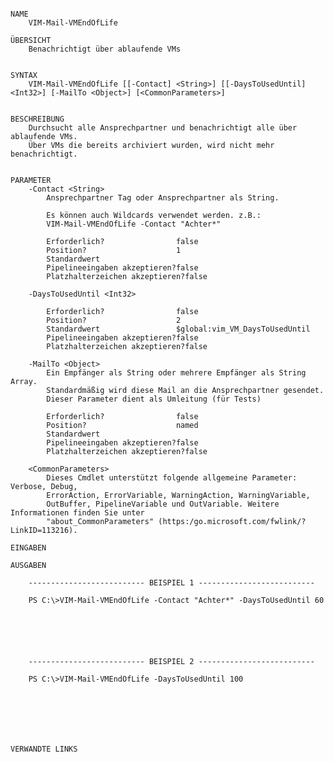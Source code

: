 ﻿```

NAME
    VIM-Mail-VMEndOfLife
    
ÜBERSICHT
    Benachrichtigt über ablaufende VMs
    
    
SYNTAX
    VIM-Mail-VMEndOfLife [[-Contact] <String>] [[-DaysToUsedUntil] <Int32>] [-MailTo <Object>] [<CommonParameters>]
    
    
BESCHREIBUNG
    Durchsucht alle Ansprechpartner und benachrichtigt alle über ablaufende VMs.
    Über VMs die bereits archiviert wurden, wird nicht mehr benachrichtigt.
    

PARAMETER
    -Contact <String>
        Ansprechpartner Tag oder Ansprechpartner als String.
        
        Es können auch Wildcards verwendet werden. z.B.:
        VIM-Mail-VMEndOfLife -Contact "Achter*"
        
        Erforderlich?                false
        Position?                    1
        Standardwert                 
        Pipelineeingaben akzeptieren?false
        Platzhalterzeichen akzeptieren?false
        
    -DaysToUsedUntil <Int32>
        
        Erforderlich?                false
        Position?                    2
        Standardwert                 $global:vim_VM_DaysToUsedUntil
        Pipelineeingaben akzeptieren?false
        Platzhalterzeichen akzeptieren?false
        
    -MailTo <Object>
        Ein Empfänger als String oder mehrere Empfänger als String Array.
        Standardmäßig wird diese Mail an die Ansprechpartner gesendet.
        Dieser Parameter dient als Umleitung (für Tests)
        
        Erforderlich?                false
        Position?                    named
        Standardwert                 
        Pipelineeingaben akzeptieren?false
        Platzhalterzeichen akzeptieren?false
        
    <CommonParameters>
        Dieses Cmdlet unterstützt folgende allgemeine Parameter: Verbose, Debug,
        ErrorAction, ErrorVariable, WarningAction, WarningVariable,
        OutBuffer, PipelineVariable und OutVariable. Weitere Informationen finden Sie unter 
        "about_CommonParameters" (https:/go.microsoft.com/fwlink/?LinkID=113216). 
    
EINGABEN
    
AUSGABEN
    
    -------------------------- BEISPIEL 1 --------------------------
    
    PS C:\>VIM-Mail-VMEndOfLife -Contact "Achter*" -DaysToUsedUntil 60
    
    
    
    
    
    
    -------------------------- BEISPIEL 2 --------------------------
    
    PS C:\>VIM-Mail-VMEndOfLife -DaysToUsedUntil 100
    
    
    
    
    
    
    
VERWANDTE LINKS



```

